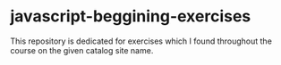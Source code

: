 # javascript-beggining-exercises


This repository is dedicated for exercises which I found throughout the course on the given catalog site name. 
